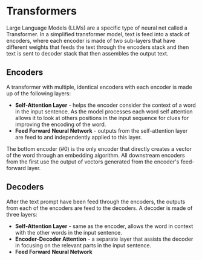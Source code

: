 # Transformers
Large Language Models (LLMs) are a specific type of neural net called a Transformer.
In a simplified transformer model, text is feed into a stack of encoders, where each 
encoder is made of two sub-layers that have different weights that feeds the text 
through the encoders stack and then text is sent to decoder stack that then 
assembles the output text.

## Encoders
A transformer with multiple, identical encoders with each encoder is made up of the 
following layers:

- **Self-Attention Layer** - helps the encoder consider the context of a word in the
  input sentence. As the model processes each word self attention allows it to look at
  others positions in the input sequence for clues for improving the encoding of the word.
- **Feed Forward Neural Network** - outputs from the self-attention layer are feed to 
  and independently applied to this layer.

The bottom encoder (#0) is the only encoder that directly creates a vector of the word
through an embedding algorithm. All downstream encoders from the first use the output
of vectors generated from the encoder's feed-forward layer.

## Decoders
After the text prompt have been feed through the encoders, the outputs from each of the
encoders are feed to the decoders. A decoder is made of three layers:

- **Self-Attention Layer** - same as the encoder, allows the word in context with the other
  words in the input sentence. 
- **Encoder-Decoder Attention** - a separate layer that assists the decoder in focusing on 
  the relevant parts in the input sentence.
- **Feed Forward Neural Network** 




